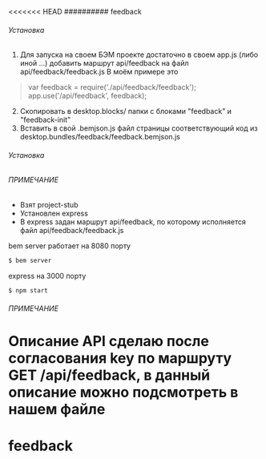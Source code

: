 <<<<<<< HEAD
########## feedback


###### Установка
1) Для запуска на своем БЭМ проекте достаточно в своем app.js (либо иной ...) добавить маршрут api/feedback на файл api/feedback/feedback.js
В моём примере это

> var feedback = require('./api/feedback/feedback');
> app.use('/api/feedback', feedback);

2) Скопировать в desktop.blocks/ папки с блоками "feedback" и "feedback-init"
3) Вставить в свой .bemjson.js файл страницы соответствующий код из desktop.bundles/feedback/feedback.bemjson.js
###### Установка

###### ПРИМЕЧАНИЕ
- Взят project-stub
- Установлен express
- В express задан маршрут api/feedback, по которому исполняется файл api/feedback/feedback.js

bem server работает на 8080 порту

```sh
$ bem server
```

express на 3000 порту
 
```sh
$ npm start
```
###### ПРИМЕЧАНИЕ

Описание API сделаю после согласования key по маршруту GET /api/feedback,
 в данный описание можно подсмотреть в нашем файле
=======
# feedback
>>>>>>> 
